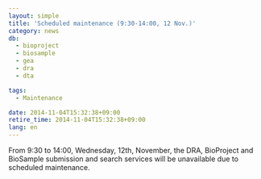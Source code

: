 ```yaml
---
layout: simple
title: 'Scheduled maintenance (9:30-14:00, 12 Nov.)'
category: news
db:
  - bioproject
  - biosample
  - gea
  - dra
  - dta

tags:
  - Maintenance

date: 2014-11-04T15:32:38+09:00
retire_time: 2014-11-04T15:32:38+09:00
lang: en
---
```


From 9:30 to 14:00, Wednesday, 12th, November, the DRA, BioProject and BioSample submission and search services will be unavailable due to scheduled maintenance.
